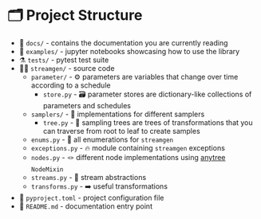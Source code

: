 # 🗂️ Project Structure

+ 📖 `docs/` - contains the documentation you are currently reading
+ 👀 `examples/` - jupyter notebooks showcasing how to use the library
+ ⚗️ `tests/` - pytest test suite
+ 🧑‍💻 `streamgen/` - source code
    + `parameter/` - ⚙️ parameters are variables that change over time according to a schedule
        + `store.py` - 🗃️ parameter stores are dictionary-like collections of parameters and schedules
    + `samplers/` - 🎲 implementations for different samplers
        + `tree.py` - 🌳 sampling trees are trees of transformations that you can traverse from root to leaf to create samples
    + `enums.py` - 🔢 all enumerations for `streamgen`
    + `exceptions.py` - 🔥 module containing `streamgen` exceptions
    + `nodes.py` - 🪢 different node implementations using [anytree](https://anytree.readthedocs.io/en/stable/) `NodeMixin`
    + `streams.py` - 🌌 stream abstractions
    + `transforms.py` - ➡️ useful transformations
+ 🐍 `pyproject.toml` - project configuration file
+ 📄 `README.md` - documentation entry point
